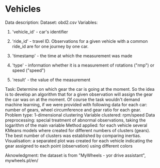 # Vehicles
Data description:
Dataset: obd2.csv
Variables:
1. 'vehicle_id' - car's identifier
2. 'ride_id' - travel ID. Observations for a given vehicle with a common ride_id are for one journey by one car.

3. 'timestamp' - the time at which the measurement was made

4. 'type' - information whether it is a measurement of rotations ("rmp") or speed ("speed")

5. 'result' - the value of the measurement

Task: Determine on which gear the car is going at the moment. So the idea is to develop an algorithm that for a given observation will assign the gear the car was on at the moment.
Of course the task wouldn't demand machine learning, if we were provided with following data for each car: number of gears, wheel circumference and gear ratio for each gear.
Problem type: 1-dimensional clustering
Variable clustered: rpm/speed
Data preprocessing: special treatment of abnormal observations, taking the logarithm of the main variable
Method applied: for each vehicle several KMeans models where created for different numbers of clusters (gears). The best number of clusters was established by comparing inertias.
Visualisation: a separated plot was created for each vehicle indicating the gear assigned to each point (observation) using different colors


Aknowledgment: the dataset is from "MyWheels - yor drive assistant", mywheels.pl/en/
